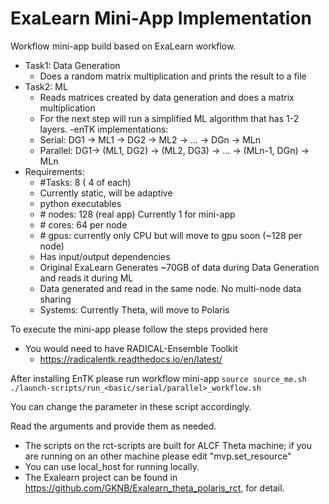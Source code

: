 # ExaLearn Mini-App Implementation
Workflow mini-app build based on ExaLearn workflow. 

- Task1: Data Generation
    - Does a random matrix multiplication and prints the result to a file
- Task2: ML
    - Reads matrices created by data generation and does a matrix multiplication
    - For the next step will run a simplified ML algorithm that has 1-2 layers.
-enTK implementations:
    - Serial: DG1 -> ML1 -> DG2 -> ML2 -> ... -> DGn -> MLn
    - Parallel: DG1-> (ML1, DG2) -> (ML2, DG3) -> ... -> (MLn-1, DGn) -> MLn
- Requirements:
    - \#Tasks: 8 ( 4 of each)
    - Currently static, will be adaptive
    - python executables
    - \# nodes: 128 (real app) Currently 1 for mini-app
    - \# cores: 64 per node
    - \# gpus: currently only CPU but will move to gpu soon (~128 per node)
    - Has input/output dependencies
    - Original ExaLearn Generates ~70GB of data during Data Generation and reads it during ML
    - Data generated and read in the same node. No multi-node data sharing
    - Systems: Currently Theta, will move to Polaris

To execute the mini-app please follow the steps provided here

- You would need to have RADICAL-Ensemble Toolkit 
  - https://radicalentk.readthedocs.io/en/latest/

After installing EnTK please run workflow mini-app
`source source_me.sh`
`./launch-scripts/run_<basic/serial/parallel>_workflow.sh`

You can change the parameter in these script accordingly.

Read the arguments and provide them as needed. 
- The scripts on the rct-scripts are built for ALCF Theta machine; if you are running on an other machine please edit "mvp.set_resource" 
- You can use local_host for running locally. 
- The Exalearn project can be found in https://github.com/GKNB/Exalearn_theta_polaris_rct, for detail.
